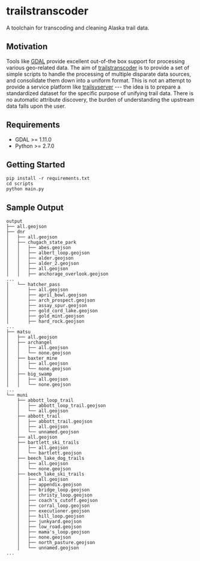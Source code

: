 trailstranscoder
================

A toolchain for transcoding and cleaning Alaska trail data.

Motivation
----------

Tools like [GDAL](http://gdal.org) provide excellent out-of-the box support for
processing various geo-related data. The aim of
[trailstranscoder](https://github.com/codeforanchorage/trailstranscoder) is to
provide a set of simple scripts to handle the processing of multiple disparate
data sources, and consolidate them down into a uniform format. This is not an
attempt to provide a service platform like
[trailsyserver](https://github.com/codeforamerica/trailsyserver) --- the idea
is to prepare a standardized dataset for the specific purpose of unifying trail
data. There is no automatic attribute discovery, the burden of understanding
the upstream data falls upon the user.

Requirements
------------

- GDAL >= 1.11.0
- Python >= 2.7.0

Getting Started
---------------

    pip install -r requirements.txt
    cd scripts
    python main.py

Sample Output
-------------
```
output
├── all.geojson
├── dnr
│   ├── all.geojson
│   ├── chugach_state_park
│   │   ├── abes.geojson
│   │   ├── albert_loop.geojson
│   │   ├── alder.geojson
│   │   ├── alder_2.geojson
│   │   ├── all.geojson
│   │   ├── anchorage_overlook.geojson
...
│   └── hatcher_pass
│       ├── all.geojson
│       ├── april_bowl.geojson
│       ├── arch_prospect.geojson
│       ├── assay_spur.geojson
│       ├── gold_cord_lake.geojson
│       ├── gold_mint.geojson
│       ├── hard_rock.geojson
...
├── matsu
│   ├── all.geojson
│   ├── archangel
│   │   ├── all.geojson
│   │   └── none.geojson
│   ├── baxter_mine
│   │   ├── all.geojson
│   │   └── none.geojson
│   ├── big_swamp
│   │   ├── all.geojson
│   │   └── none.geojson
...
└── muni
    ├── abbott_loop_trail
    │   ├── abbott_loop_trail.geojson
    │   └── all.geojson
    ├── abbott_trail
    │   ├── abbott_trail.geojson
    │   ├── all.geojson
    │   └── unnamed.geojson
    ├── all.geojson
    ├── bartlett_ski_trails
    │   ├── all.geojson
    │   └── bartlett.geojson
    ├── beech_lake_dog_trails
    │   ├── all.geojson
    │   └── none.geojson
    ├── beech_lake_ski_trails
    │   ├── all.geojson
    │   ├── appendix.geojson
    │   ├── bridge_loop.geojson
    │   ├── christy_loop.geojson
    │   ├── coach's_cutoff.geojson
    │   ├── corral_loop.geojson
    │   ├── executioner.geojson
    │   ├── hill_loop.geojson
    │   ├── junkyard.geojson
    │   ├── low_road.geojson
    │   ├── mama's_loop.geojson
    │   ├── none.geojson
    │   ├── north_pasture.geojson
    │   └── unnamed.geojson
...
```

